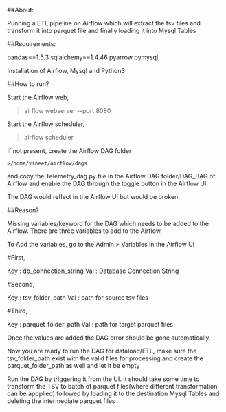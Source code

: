 ##About:

Running a ETL pipeline on Airflow which will extract the tsv files and transform it into parquet file and finally loading it into Mysql Tables
	
##Requirements:
	
pandas==1.5.3
sqlalchemy==1.4.46
pyarrow
pymysql

Installation of Airflow, Mysql and Python3

##How to run?

Start the Airflow web,

 >airflow webserver --port 8080
 
Start the Airflow scheduler,

 >airflow scheduler
 
 
If not present, create the Airflow DAG folder

	>/home/vineet/airflow/dags

and copy the Telemetry_dag.py file in the Airflow DAG folder/DAG_BAG of Airflow and enable the DAG through the toggle button in the Airflow UI 


The DAG would reflect in the Airflow UI but would be broken. 

##Reason?

Missing variables/keyword for the DAG which needs to be added to the Airflow. There are three variables to add to the Airflow, 


To Add the variables, go to the Admin > Variables in the Airflow UI

#First,

Key : db_connection_string
Val : Database Connection String

#Second,

Key : tsv_folder_path
Val : path for source tsv files

#Third,

Key : parquet_folder_path
Val : path for target parquet files

Once the values are added the DAG error should be gone automatically.

Now you are ready to run the DAG for dataload/ETL, make sure the tsv_folder_path exist with the valid files for processing and create the parquet_folder_path as well and let it be empty

Run the DAG by triggering it from the UI. It should take some time to transform the TSV to batch of parquet files(where different transformation can be appplied) followed by loading it to the destination Mysql Tables and deleting the intermediate parquet files